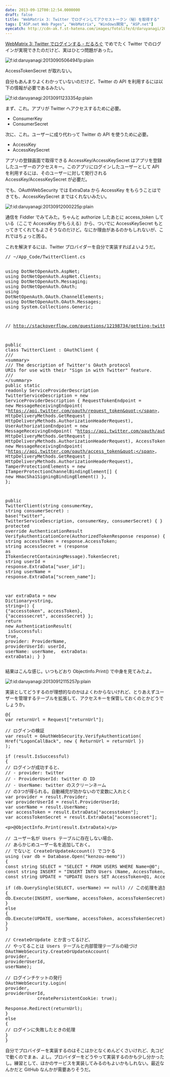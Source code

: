 ```yaml
---
date: 2013-09-12T00:12:54.0000000
draft: false
title: "WebMatrix 3: Twitter でログインしてアクセストークン（秘）を取得する"
tags: ["ASP.net Web Pages", "WebMatrix", "Windows開発", "ASP.net"]
eyecatch: http://cdn-ak.f.st-hatena.com/images/fotolife/d/daruyanagi/20130905/20130905064941.png
---
```

<p><a href="https://blog.daruyanagi.jp/entry/2013/09/05/070245">WebMatrix 3: Twitter &#x3067;&#x30ED;&#x30B0;&#x30A4;&#x30F3;&#x3059;&#x308B; - &#x3060;&#x308B;&#x308D;&#x3050;</a> でめでたく Twitter でのログインが実現できたのだけど、実はひとつ問題があった。</p><p><span itemscope itemtype="http://schema.org/Photograph"><img src="20130905064941.png" alt="f:id:daruyanagi:20130905064941p:plain" title="f:id:daruyanagi:20130905064941p:plain" class="hatena-fotolife" itemprop="image"></span></p><p>AccessTokenSecret が取れない。</p><p>自分もあんまりよくわかっていないのだけど、Twitter の API を利用するには以下の情報が必要であるみたい。</p><p><span itemscope itemtype="http://schema.org/Photograph"><img src="20130911233354.png" alt="f:id:daruyanagi:20130911233354p:plain" title="f:id:daruyanagi:20130911233354p:plain" class="hatena-fotolife" itemprop="image"></span></p><p>まず、これ。アプリが Twitter へアクセスするために必要。</p>

<ul>
<li>ConsumerKey</li>
<li>ConsumerSecret</li>
</ul><p>次に、これ。ユーザーに成り代わって Twitter の API を使うために必要。</p>

<ul>
<li>AccessKey</li>
<li>AccessKeySecret</li>
</ul><p>アプリの登録画面で取得できる AccessKey/AccessKeySecret はアプリを登録したユーザーのアクセスキー。このアプリにログインしたユーザーとして API を利用するには、そのユーザーに対して発行される AccessKey/AccessKeySecret が必要だ。</p><p>でも、OAuthWebSecurity では ExtraData から AccessKey をもらうことはできても、AccessKeySecret まではくれないみたい。</p><p><span itemscope itemtype="http://schema.org/Photograph"><img src="20130912000225.png" alt="f:id:daruyanagi:20130912000225p:plain" title="f:id:daruyanagi:20130912000225p:plain" class="hatena-fotolife" itemprop="image"></span></p><p>通信を Fiddler でみてみた。ちゃんと authorize したあとに access_token している（ここで AccessKey がもらえる）から、ついでに AccessKeySecret もとってきてくれてもよさそうなのだけど。なにか理由があるのかもしれないが、これではちょっと困る。 </p><p>これを解決するには、Twitter プロバイダーを自分で実装すればよいようだ。</p>
<pre class="code lang-cs" data-lang="cs" data-unlink><span class="synComment">// ~/App_Code/TwitterClient.cs</span>

<span class="synStatement">using</span> DotNetOpenAuth.AspNet;
<span class="synStatement">using</span> DotNetOpenAuth.AspNet.Clients;
<span class="synStatement">using</span> DotNetOpenAuth.Messaging;
<span class="synStatement">using</span> DotNetOpenAuth.OAuth;
<span class="synStatement">using</span> DotNetOpenAuth.OAuth.ChannelElements;
<span class="synStatement">using</span> DotNetOpenAuth.OAuth.Messages;
<span class="synStatement">using</span> System.Collections.Generic;

<span class="synComment">// http://stackoverflow.com/questions/12198734/getting-twitter-access-secret-using-dotnetopenauth-in-mvc4</span>

<span class="synType">public</span> <span class="synType">class</span> TwitterClient : OAuthClient
{
<span class="synComment">/// </span><span class="synIdentifier">&lt;</span><span class="synStatement">summary</span><span class="synIdentifier">&gt;</span>
<span class="synComment">/// The description of Twitter's OAuth protocol URIs for use with their &quot;Sign in with Twitter&quot; feature.</span>
<span class="synComment">/// </span><span class="synIdentifier">&lt;/</span><span class="synStatement">summary</span><span class="synIdentifier">&gt;</span>
<span class="synType">public</span> <span class="synType">static</span> <span class="synType">readonly</span> ServiceProviderDescription TwitterServiceDescription = <span class="synStatement">new</span> ServiceProviderDescription
{
RequestTokenEndpoint =
<span class="synStatement">new</span> MessageReceivingEndpoint(
<span class="synConstant">&quot;https://api.twitter.com/oauth/request_token&quot;</span>,
HttpDeliveryMethods.GetRequest | HttpDeliveryMethods.AuthorizationHeaderRequest),
UserAuthorizationEndpoint =
<span class="synStatement">new</span> MessageReceivingEndpoint(
<span class="synConstant">&quot;https://api.twitter.com/oauth/authenticate&quot;</span>,
HttpDeliveryMethods.GetRequest | HttpDeliveryMethods.AuthorizationHeaderRequest),
AccessTokenEndpoint =
<span class="synStatement">new</span> MessageReceivingEndpoint(
<span class="synConstant">&quot;https://api.twitter.com/oauth/access_token&quot;</span>,
HttpDeliveryMethods.GetRequest | HttpDeliveryMethods.AuthorizationHeaderRequest),
TamperProtectionElements = <span class="synStatement">new</span> ITamperProtectionChannelBindingElement[] { <span class="synStatement">new</span> HmacSha1SigningBindingElement() },
};

<span class="synType">public</span> TwitterClient(<span class="synType">string</span> consumerKey, <span class="synType">string</span> consumerSecret) :
<span class="synStatement">base</span>(<span class="synConstant">&quot;twitter&quot;</span>, TwitterServiceDescription, consumerKey, consumerSecret) { }
<span class="synType">protected</span> <span class="synType">override</span> AuthenticationResult VerifyAuthenticationCore(AuthorizedTokenResponse response)
{
<span class="synType">string</span> accessToken = response.AccessToken;
<span class="synType">string</span> accessSecret = (response <span class="synStatement">as</span> ITokenSecretContainingMessage).TokenSecret;
<span class="synType">string</span> userId = response.ExtraData[<span class="synConstant">&quot;user_id&quot;</span>];
<span class="synType">string</span> userName = response.ExtraData[<span class="synConstant">&quot;screen_name&quot;</span>];

var extraData = <span class="synStatement">new</span> Dictionary&lt;<span class="synType">string</span>, <span class="synType">string</span>&gt;()
{
{<span class="synConstant">&quot;accesstoken&quot;</span>, accessToken},
{<span class="synConstant">&quot;accesssecret&quot;</span>, accessSecret}
};
<span class="synStatement">return</span> <span class="synStatement">new</span> AuthenticationResult(
<span class="synStatement">            isSuccessful:</span> <span class="synConstant">true</span>,
<span class="synStatement">            provider:</span> ProviderName,
<span class="synStatement">            providerUserId:</span> userId,
<span class="synStatement">            userName:</span> userName,
<span class="synStatement">            extraData:</span> extraData);
}
}
</pre><p>結果はこんな感じ。いつもどおり ObjectInfo.Print() で中身を見てみたよ。</p><p><span itemscope itemtype="http://schema.org/Photograph"><img src="20130912115257.png" alt="f:id:daruyanagi:20130912115257p:plain" title="f:id:daruyanagi:20130912115257p:plain" class="hatena-fotolife" itemprop="image"></span></p><p>実装としてどうするのが理想的なのかはよくわからないけれど、とりあえずユーザーを管理するテーブルを拡張して、アクセスキーを保管しておくのとかどうでしょうか。</p>
<pre class="code lang-cs" data-lang="cs" data-unlink>@{
var returnUrl = Request[<span class="synConstant">&quot;returnUrl&quot;</span>];

<span class="synComment">// ログインの検証</span>
var result = OAuthWebSecurity.VerifyAuthentication(
Href(<span class="synConstant">&quot;LogonCallBack&quot;</span>, <span class="synStatement">new</span> { ReturnUrl = returnUrl })
);

<span class="synStatement">if</span> (result.IsSuccessful)
{
<span class="synComment">// ログインが成功すると、</span>
<span class="synComment">// - provider: twitter</span>
<span class="synComment">// - ProviderUserId: twitter の ID</span>
<span class="synComment">// - UserName: twitter のスクリーンネーム</span>
<span class="synComment">// の3つが得られる。自動補完が効かないので変数に入れとく</span>
var provider = result.Provider;
var providerUserId = result.ProviderUserId;
var userName = result.UserName;
var accessToken = result.ExtraData[<span class="synConstant">&quot;accesstoken&quot;</span>];
var accessTokenSecret = result.ExtraData[<span class="synConstant">&quot;accesssecret&quot;</span>];

&lt;p&gt;@ObjectInfo.Print(result.ExtraData)&lt;/p&gt;

<span class="synComment">// ユーザー名が Users テーブルに存在しない場合、</span>
<span class="synComment">// あらかじめユーザー名を追加しておく。</span>
<span class="synComment">// でないと CreateOrUpdateAccount() でコケる</span>
<span class="synStatement">using</span> (var db = Database.Open(<span class="synConstant">&quot;kenzou-memo&quot;</span>))
{
<span class="synType">const</span> <span class="synType">string</span> SELECT = <span class="synConstant">&quot;SELECT * FROM USERS WHERE Name=@0&quot;</span>;
<span class="synType">const</span> <span class="synType">string</span> INSERT = <span class="synConstant">&quot;INSERT INTO Users (Name, AccessToken, AccessTokenSecret) VALUES (@0, @1, @2)&quot;</span>;
<span class="synType">const</span> <span class="synType">string</span> UPDATE = <span class="synConstant">&quot;UPDATE Users SET AccessToken=@1, AccessTokenSecret=@2 WHERE Name=@0&quot;</span>;

<span class="synStatement">if</span> (db.QuerySingle(SELECT, userName) == <span class="synConstant">null</span>) <span class="synComment">// この処理を追加してみました</span>
{
db.Execute(INSERT, userName, accessToken, accessTokenSecret);
}
<span class="synStatement">else</span>
{
db.Execute(UPDATE, userName, accessToken, accessTokenSecret);
}
}

<span class="synComment">// CreateOrUpdate とか言ってるけど、</span>
<span class="synComment">// やってることは Users テーブルと内部管理テーブルの紐づけ</span>
OAuthWebSecurity.CreateOrUpdateAccount(
provider,
providerUserId,
userName);

<span class="synComment">// ログインチケットの発行</span>
OAuthWebSecurity.Login(
provider,
providerUserId,
<span class="synStatement">            createPersistentCookie:</span> <span class="synConstant">true</span>);

Response.Redirect(returnUrl);
}
<span class="synStatement">else</span>
{
<span class="synComment">// ログインに失敗したときの処理</span>
}
}
</pre><p>自分でプロバイダーを実装するのはそこはかとなくめんどくさいけれど、丸コピで動くのでまぁ、よし。プロバイダーをどうやって実装するのかも少し分かったし。練習として、ほかのサービスを実装してみるのもよいかもしれない。最近なんかだと GitHub なんかが需要ありそうだ。</p><br />
<p><script>    window.twttr = (function(d, s, id) {        var js, fjs = d.getElementsByTagName(s)[0],            t = window.twttr || {};        if (d.getElementById(id)) return t;        js = d.createElement(s);        js.id = id;        js.src = "https://platform.twitter.com/widgets.js";        fjs.parentNode.insertBefore(js, fjs);        t._e = [];        t.ready = function(f) {            t._e.push(f);        };        return t;    }(document, "script", "twitter-wjs"));</script><script>    twttr.ready(function (twttr) {        var el = document.getElementsByClassName('twitter-syntax-tweet-id-376007236440428544');        for (var i=0;i<el.length;i++) {            if (!!el[i].getAttribute('data-is-tweet-loaded')){                continue;            }            el[i].setAttribute('data-is-tweet-loaded', '1');            twttr.widgets.createTweet('376007236440428544',el[i],{});        }    });</script><div class="twitter-syntax-tweet-id-376007236440428544"></div><script>    window.twttr = (function(d, s, id) {        var js, fjs = d.getElementsByTagName(s)[0],            t = window.twttr || {};        if (d.getElementById(id)) return t;        js = d.createElement(s);        js.id = id;        js.src = "https://platform.twitter.com/widgets.js";        fjs.parentNode.insertBefore(js, fjs);        t._e = [];        t.ready = function(f) {            t._e.push(f);        };        return t;    }(document, "script", "twitter-wjs"));</script><script>    twttr.ready(function (twttr) {        var el = document.getElementsByClassName('twitter-syntax-tweet-id-376007426748600320');        for (var i=0;i<el.length;i++) {            if (!!el[i].getAttribute('data-is-tweet-loaded')){                continue;            }            el[i].setAttribute('data-is-tweet-loaded', '1');            twttr.widgets.createTweet('376007426748600320',el[i],{});        }    });</script><div class="twitter-syntax-tweet-id-376007426748600320"></div><script>    window.twttr = (function(d, s, id) {        var js, fjs = d.getElementsByTagName(s)[0],            t = window.twttr || {};        if (d.getElementById(id)) return t;        js = d.createElement(s);        js.id = id;        js.src = "https://platform.twitter.com/widgets.js";        fjs.parentNode.insertBefore(js, fjs);        t._e = [];        t.ready = function(f) {            t._e.push(f);        };        return t;    }(document, "script", "twitter-wjs"));</script><script>    twttr.ready(function (twttr) {        var el = document.getElementsByClassName('twitter-syntax-tweet-id-376007600665415680');        for (var i=0;i<el.length;i++) {            if (!!el[i].getAttribute('data-is-tweet-loaded')){                continue;            }            el[i].setAttribute('data-is-tweet-loaded', '1');            twttr.widgets.createTweet('376007600665415680',el[i],{});        }    });</script><div class="twitter-syntax-tweet-id-376007600665415680"></div></p>
